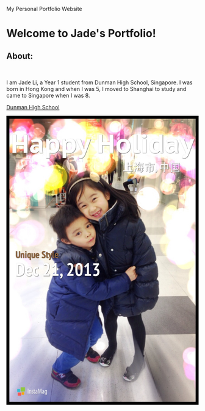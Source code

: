 My Personal Portfolio Website
<!DOCTYPE html>
<html>
<link rel="stylesheet" type="text/css" href="style.css">
<body>
  <h1>Welcome to <strong>Jade's Portfolio!</strong></h1>
  <h2>About:</h1>
  <br>
    <p>I am Jade Li, a Year 1 student from Dunman High School, Singapore.
        I was born in Hong Kong and when I was 5, I moved to Shanghai to study
        and came to Singapore when I was 8.</p>
    <p>
      <a href="http://dunmanhigh.moe.edu.sg">Dunman High School</a></p>
    <img src="https://github.com/dhslitingyeejade/dhslitingyeejade.github.io/blob/master/IMG_4346.JPG"/>

